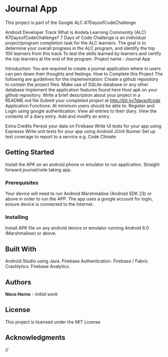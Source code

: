 # Journal App

This project is part of the Google ALC #7DaysofCodeChallenge

Android Developer Track
What is Andela Learning Community (ALC) #7DaysofCodeChallenge?
7 Days of Code Challenge is an individual project/program completion task for the ALC learners. The goal is to
determine your overall progress in the ALC program, and identify the top 100 learners from this track
To test the skills learned by learners and certify the top learners at the end of the program.
Project name : Journal App

Introduction:
You are required to create a journal application where in users can pen down their thoughts and feelings.
How to Complete this Project
 The following are guidelines for the implementation:
Create a github repository to contain the project files.
Make use of SQLite database or any other database
Implement the application features found here
Host apk on your github repository.
Write  a brief description about your project in a README.md file
Submit your completed project at http://bit.ly/7daysofcode
Application Functions:
At minimum users should be able to:
Register and Login using google authentication.
View all entries to their diary.
View the contents of a diary entry.
 Add and modify an entry.

Extra Credits
Persist your data on Firebase
Write UI tests for your app using Espresso
Write unit tests for your app using Android JUnit Runner
Set up test coverage to report to a service e.g. Code Climate


## Getting Started

Install the APK on an android phone or emulator to run application.
Straight forward journal/note taking app.

### Prerequisites

Your device will need to run Android Marshmallow (Android SDK 23) or above in order to run the APP.
The app uses a google account for login, ensure device is connected to the Internet.

### Installing

Install APK file on any android device or emulator running Android 6.0 (Marshmallow) or above.

## Built With

Android Studio using Java.
Firebase Authentication.
Firebase / Fabric Crashlytics.
Firebase Analytics.

## Authors

**Neco Horne** - *Initial work*

## License

This project is licensed under the MIT License

## Acknowledgments

//